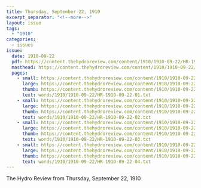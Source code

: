 ```yaml
---
title: Thursday, September 22, 1910
excerpt_separator: "<!--more-->"
layout: issue
tags:
  - "1910"
categories:
  - issues
issue:
  date: 1910-09-22
  pdf: https://content.thehydroreview.com/content/1910/1910-09-22/HR-1910-09-22.pdf
  masthead: https://content.thehydroreview.com/content/1910/1910-09-22/masthead/HR-1910-09-22.jpg
  pages:
    - small: https://content.thehydroreview.com/content/1910/1910-09-22/small/HR-1910-09-22-01.jpg
      large: https://content.thehydroreview.com/content/1910/1910-09-22/large/HR-1910-09-22-01.jpg
      thumb: https://content.thehydroreview.com/content/1910/1910-09-22/thumbnails/HR-1910-09-22-01.jpg
      text: words/1910/1910-09-22/HR-1910-09-22-01.txt
    - small: https://content.thehydroreview.com/content/1910/1910-09-22/small/HR-1910-09-22-02.jpg
      large: https://content.thehydroreview.com/content/1910/1910-09-22/large/HR-1910-09-22-02.jpg
      thumb: https://content.thehydroreview.com/content/1910/1910-09-22/thumbnails/HR-1910-09-22-02.jpg
      text: words/1910/1910-09-22/HR-1910-09-22-02.txt
    - small: https://content.thehydroreview.com/content/1910/1910-09-22/small/HR-1910-09-22-03.jpg
      large: https://content.thehydroreview.com/content/1910/1910-09-22/large/HR-1910-09-22-03.jpg
      thumb: https://content.thehydroreview.com/content/1910/1910-09-22/thumbnails/HR-1910-09-22-03.jpg
      text: words/1910/1910-09-22/HR-1910-09-22-03.txt
    - small: https://content.thehydroreview.com/content/1910/1910-09-22/small/HR-1910-09-22-04.jpg
      large: https://content.thehydroreview.com/content/1910/1910-09-22/large/HR-1910-09-22-04.jpg
      thumb: https://content.thehydroreview.com/content/1910/1910-09-22/thumbnails/HR-1910-09-22-04.jpg
      text: words/1910/1910-09-22/HR-1910-09-22-04.txt
---
```


The Hydro Review from Thursday, September 22, 1910

<!--more-->

